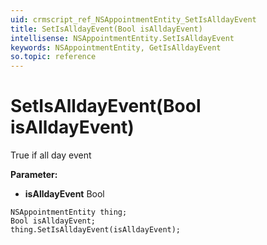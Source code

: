 ```yaml
---
uid: crmscript_ref_NSAppointmentEntity_SetIsAlldayEvent
title: SetIsAlldayEvent(Bool isAlldayEvent)
intellisense: NSAppointmentEntity.SetIsAlldayEvent
keywords: NSAppointmentEntity, GetIsAlldayEvent
so.topic: reference
---
```


# SetIsAlldayEvent(Bool isAlldayEvent)

True if all day event

**Parameter:** 
 - **isAlldayEvent** Bool

```crmscript
NSAppointmentEntity thing;
Bool isAlldayEvent;
thing.SetIsAlldayEvent(isAlldayEvent);
```


